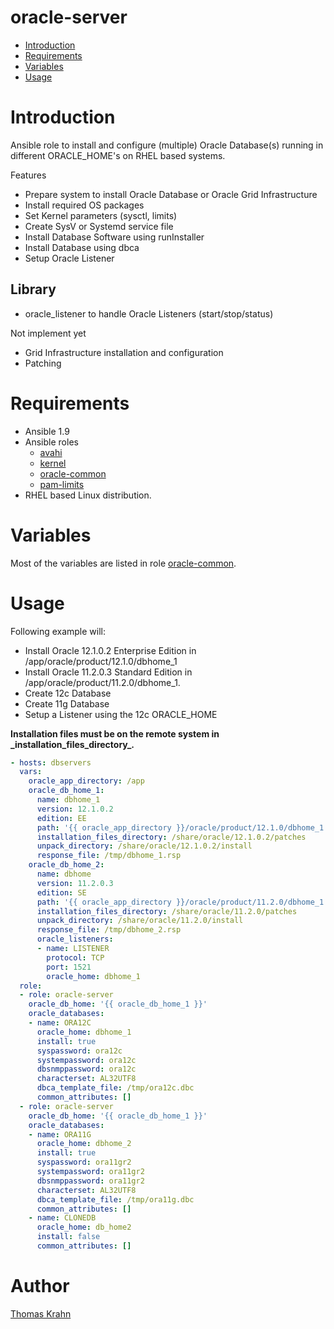 oracle-server
==========
- [Introduction](#introduction)
- [Requirements](#requirements)
- [Variables](#variables)
- [Usage](#usage)

# Introduction
Ansible role to install and configure (multiple) Oracle Database(s) running in different ORACLE_HOME's on RHEL based systems.

Features
- Prepare system to install Oracle Database or Oracle Grid Infrastructure
- Install required OS packages
- Set Kernel parameters (sysctl, limits)
- Create SysV or Systemd service file
- Install Database Software using runInstaller
- Install Database using dbca
- Setup Oracle Listener

Library
----------
- oracle_listener to handle Oracle Listeners (start/stop/status)

Not implement yet
- Grid Infrastructure installation and configuration
- Patching

# Requirements
- Ansible 1.9
- Ansible roles
  - [avahi](https://github.com/Nosmoht/ansible-role-avahi.git)
  - [kernel](https://github.com/Nosmoht/ansible-role-kernel.git)
  - [oracle-common](https://github.com/Nosmoht/ansible-role-oracle-common.git)
  - [pam-limits](https://github.com/Nosmoht/ansible-role-kernel.git)
- RHEL based Linux distribution.

# Variables

Most of the variables are listed in role [oracle-common].

# Usage
Following example will:
- Install Oracle 12.1.0.2 Enterprise Edition in /app/oracle/product/12.1.0/dbhome\_1
- Install Oracle 11.2.0.3 Standard Edition in /app/oracle/product/11.2.0/dbhome\_1.
- Create 12c Database
- Create 11g Database
- Setup a Listener using the 12c ORACLE_HOME

**Installation files must be on the remote system in \_installation\_files\_directory\_.**
```yaml
- hosts: dbservers
  vars:
    oracle_app_directory: /app
    oracle_db_home_1:
      name: dbhome_1
      version: 12.1.0.2
      edition: EE
      path: '{{ oracle_app_directory }}/oracle/product/12.1.0/dbhome_1'
      installation_files_directory: /share/oracle/12.1.0.2/patches
      unpack_directory: /share/oracle/12.1.0.2/install
      response_file: /tmp/dbhome_1.rsp
    oracle_db_home_2:
      name: dbhome
      version: 11.2.0.3
      edition: SE
      path: '{{ oracle_app_directory }}/oracle/product/11.2.0/dbhome_1'
      installation_files_directory: /share/oracle/11.2.0/patches
      unpack_directory: /share/oracle/11.2.0/install
      response_file: /tmp/dbhome_2.rsp
      oracle_listeners:
      - name: LISTENER
        protocol: TCP
        port: 1521
        oracle_home: dbhome_1
  role:
  - role: oracle-server
    oracle_db_home: '{{ oracle_db_home_1 }}'
    oracle_databases:
    - name: ORA12C
      oracle_home: dbhome_1
      install: true
      syspassword: ora12c
      systempassword: ora12c
      dbsnmppassword: ora12c
      characterset: AL32UTF8
      dbca_template_file: /tmp/ora12c.dbc
      common_attributes: []
  - role: oracle-server
    oracle_db_home: '{{ oracle_db_home_1 }}'
    oracle_databases:
    - name: ORA11G
      oracle_home: dbhome_2
      install: true
      syspassword: ora11gr2
      systempassword: ora11gr2
      dbsnmppassword: ora11gr2
      characterset: AL32UTF8
      dbca_template_file: /tmp/ora11g.dbc
      common_attributes: []
    - name: CLONEDB
      oracle_home: db_home2
      install: false
      common_attributes: []
```

# Author

[Thomas Krahn](mailto:ntbc@gmx.net)

[kernel]: https://github.com/Nosmoht/ansible-role-kernel
[oracle-common]: https://github.com/Nosmoht/ansible-role-oracle-common
